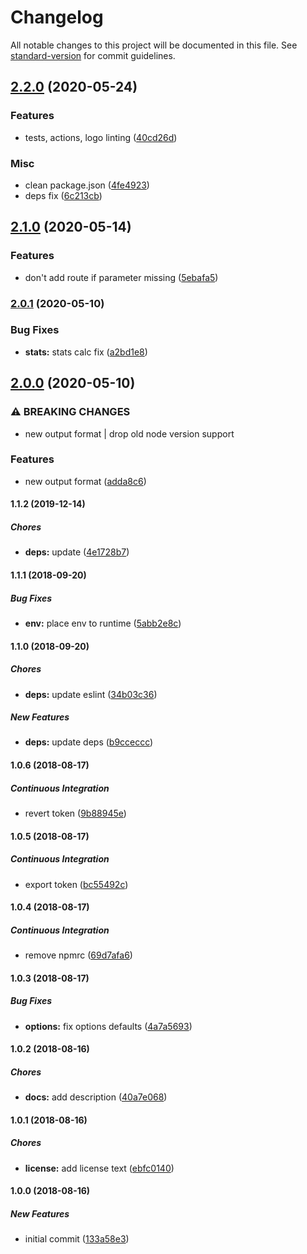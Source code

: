 # Changelog

All notable changes to this project will be documented in this file. See [standard-version](https://github.com/conventional-changelog/standard-version) for commit guidelines.

## [2.2.0](https://github.com/SkeLLLa/fastify-status/compare/v2.1.0...v2.2.0) (2020-05-24)

### Features

- tests, actions, logo linting ([40cd26d](https://github.com/SkeLLLa/fastify-status/commit/40cd26d42903caa966239b5c245de11ae3903ab9))

### Misc

- clean package.json ([4fe4923](https://github.com/SkeLLLa/fastify-status/commit/4fe4923085cd936ea6bfc6e3a90556d764f1a3ad))
- deps fix ([6c213cb](https://github.com/SkeLLLa/fastify-status/commit/6c213cb4b1f1b5ab4fbe7aaa3e78fe8456590be1))

## [2.1.0](https://gitlab.com/m03geek/fastify-status/compare/v2.0.1...v2.1.0) (2020-05-14)

### Features

- don't add route if parameter missing ([5ebafa5](https://gitlab.com/m03geek/fastify-status/commit/5ebafa5c4829929fe2e52f5e156a1bb01196df23))

### [2.0.1](https://gitlab.com/m03geek/fastify-status/compare/v2.0.0...v2.0.1) (2020-05-10)

### Bug Fixes

- **stats:** stats calc fix ([a2bd1e8](https://gitlab.com/m03geek/fastify-status/commit/a2bd1e8585eee3b4e450a5bf54ecf7a9a1ad9ca2))

## [2.0.0](https://gitlab.com/m03geek/fastify-status/compare/v1.1.2...v2.0.0) (2020-05-10)

### ⚠ BREAKING CHANGES

- new output format | drop old node version support

### Features

- new output format ([adda8c6](https://gitlab.com/m03geek/fastify-status/commit/adda8c60ef84f63f156cdab04552dd77ce8bf1f1))

#### 1.1.2 (2019-12-14)

##### Chores

- **deps:** update ([4e1728b7](https://github.com/SkeLLLa/fastify-status/commit/4e1728b7c344fe5ff7c85ee1f15e726031fc3b53))

#### 1.1.1 (2018-09-20)

##### Bug Fixes

- **env:** place env to runtime ([5abb2e8c](https://github.com/SkeLLLa/fastify-status/commit/5abb2e8c04ca4c73496d2339dc53a02db09bd6a8))

#### 1.1.0 (2018-09-20)

##### Chores

- **deps:** update eslint ([34b03c36](https://github.com/SkeLLLa/fastify-status/commit/34b03c369c1dab1d1c987f6dcbe379bb7fadbaaa))

##### New Features

- **deps:** update deps ([b9cceccc](https://github.com/SkeLLLa/fastify-status/commit/b9cceccc1ec672253c99f3ae65fe6f651db03d72))

#### 1.0.6 (2018-08-17)

##### Continuous Integration

- revert token ([9b88945e](https://github.com/SkeLLLa/fastify-status/commit/9b88945ee670230f13db7c5e800636c4146c289c))

#### 1.0.5 (2018-08-17)

##### Continuous Integration

- export token ([bc55492c](https://github.com/SkeLLLa/fastify-status/commit/bc55492c8b7f9e8addfaa101cc6c4cf6abd8e0c2))

#### 1.0.4 (2018-08-17)

##### Continuous Integration

- remove npmrc ([69d7afa6](https://github.com/SkeLLLa/fastify-status/commit/69d7afa6d3a23b907f37ec40c45d397a9d7b6857))

#### 1.0.3 (2018-08-17)

##### Bug Fixes

- **options:** fix options defaults ([4a7a5693](https://github.com/SkeLLLa/fastify-status/commit/4a7a5693f5c63cdc8b0991a4f5d1ecd3d3a4f477))

#### 1.0.2 (2018-08-16)

##### Chores

- **docs:** add description ([40a7e068](https://github.com/SkeLLLa/fastify-status/commit/40a7e068f62340a1fed6d7c980145c938848c571))

#### 1.0.1 (2018-08-16)

##### Chores

- **license:** add license text ([ebfc0140](https://github.com/SkeLLLa/fastify-status/commit/ebfc01401dadd8e2cdb5e3b9bfdfa1276f02d518))

#### 1.0.0 (2018-08-16)

##### New Features

- initial commit ([133a58e3](https://github.com/SkeLLLa/fastify-status/commit/133a58e38fc760b39e1a8b69a889d56045dbe5fb))
